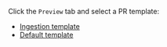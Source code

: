 Click the `Preview` tab and select a PR template:

- [Ingestion template](?expand=1&template=ingestion-pr-template.md)
- [Default template](?expand=1&template=default-pr-template.md)